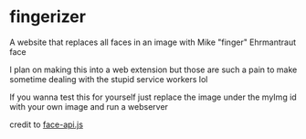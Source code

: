 # fingerizer
A website that replaces all faces in an image with Mike "finger" Ehrmantraut face

I plan on making this into a web extension but those are such a pain to make sometime dealing with the stupid service workers lol

If you wanna test this for yourself just replace the image under the myImg id with your own image and run a webserver

credit to [face-api.js](https://github.com/justadudewhohacks/face-api.js/)
